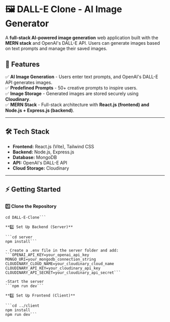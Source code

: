 # 🖼️ DALL-E Clone - AI Image Generator  

A **full-stack AI-powered image generation** web application built with the **MERN stack** and OpenAI's DALL-E API. Users can generate images based on text prompts and manage their saved images.  

## 🚀 Features  

✅ **AI Image Generation** - Users enter text prompts, and OpenAI's DALL-E API generates images.  
✅ **Predefined Prompts** - 50+ creative prompts to inspire users.  
✅ **Image Storage** - Generated images are stored securely using **Cloudinary**.  
✅ **MERN Stack** - Full-stack architecture with **React.js (frontend) and Node.js + Express.js (backend)**.  

---

## 🛠️ Tech Stack  

- **Frontend:** React.js (Vite), Tailwind CSS  
- **Backend:** Node.js, Express.js  
- **Database:** MongoDB  
- **API:** OpenAI's DALL-E API  
- **Cloud Storage:** Cloudinary  

---
## ⚡ Getting Started  

### 
**1️⃣ Clone the Repository**  

```git clone https://github.com/Shreya327/dalle-e
cd DALL-E-Clone```

**2️⃣ Set Up Backend (Server)**

```cd server
npm install```

- Create a .env file in the server folder and add:
```OPENAI_API_KEY=your_openai_api_key
MONGO_URI=your_mongodb_connection_string
CLOUDINARY_CLOUD_NAME=your_cloudinary_cloud_name
CLOUDINARY_API_KEY=your_cloudinary_api_key
CLOUDINARY_API_SECRET=your_cloudinary_api_secret```

-Start the server
```npm run dev```

**3️⃣ Set Up Frontend (Client)**

```cd ../client
npm install
npm run dev```

